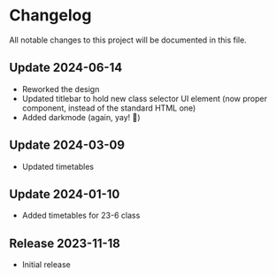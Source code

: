 # Changelog

All notable changes to this project will be documented in this file.

## Update 2024-06-14

- Reworked the design
- Updated titlebar to hold new class selector UI element (now proper component, instead of the standard HTML one)
- Added darkmode (again, yay! 🎉)

## Update 2024-03-09

- Updated timetables

## Update 2024-01-10

- Added timetables for 23-6 class

## Release 2023-11-18

- Initial release